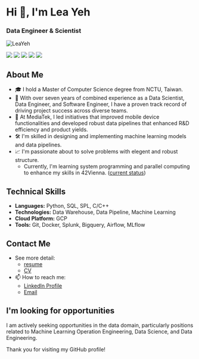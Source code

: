 # Hi 👋, I'm Lea Yeh
### Data Engineer & Scientist

![LeaYeh](https://komarev.com/ghpvc/?username=LeaYeh&color=brightgreen&style=flat)

![](https://github-profile-summary-cards.vercel.app/api/cards/profile-details?username=LeaYeh&theme=github)
![](https://github-profile-summary-cards.vercel.app/api/cards/repos-per-language?username=LeaYeh&theme=github)
![](https://github-profile-summary-cards.vercel.app/api/cards/most-commit-language?username=LeaYeh&theme=github)
![](https://github-profile-summary-cards.vercel.app/api/cards/stats?username=LeaYeh&theme=github)
![](https://github-profile-summary-cards.vercel.app/api/cards/productive-time?username=LeaYeh&theme=github)

## About Me
- 🎓 I hold a Master of Computer Science degree from NCTU, Taiwan.
- 💼 With over seven years of combined experience as a Data Scientist, Data Engineer, and Software Engineer, I have a proven track record of driving project success across diverse teams.
- 🌟 At MediaTek, I led initiatives that improved mobile device functionalities and developed robust data pipelines that enhanced R&D efficiency and product yields.
- 🛠️ I'm skilled in designing and implementing machine learning models and data pipelines.
- 📈 I'm passionate about to solve problems with elegent and robust structure.
  - Currently, I'm learning system programming and parallel computing to enhance my skills in 42Vienna. ([current status](https://github.com/LeaYeh/LeaYeh/blob/main/42_stat.md))

## Technical Skills
- **Languages:** Python, SQL, SPL, C/C++
- **Technologies:** Data Warehouse, Data Pipeline, Machine Learning
- **Cloud Platform:** GCP
- **Tools:** Git, Docker, Splunk, Bigquery, Airflow, MLflow


## Contact Me
- See more detail:
  - [resume](https://www.canva.com/design/DAGDPnlNmwg/B7jRHt7zizxllfvqhtqtog/view?utm_content=DAGDPnlNmwg&utm_campaign=designshare&utm_medium=link&utm_source=viewer)
  - [CV](https://registry.jsonresume.org/LeaYeh)
- 📫 How to reach me:
  - [LinkedIn Profile](https://www.linkedin.com/in/lea-yeh-60296b74/)
  - [Email](lea.yeh.ml@gmail.com)

## I'm looking for opportunities
I am actively seeking opportunities in the data domain, particularly positions related to Machine Learning Operation Engineering, Data Science, and Data Engineering.

Thank you for visiting my GitHub profile!
